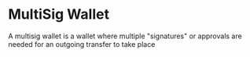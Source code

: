 <h1>MultiSig Wallet</h1>
<p>A multisig wallet is a wallet where multiple "signatures" or approvals are needed for an outgoing transfer to take place</p>